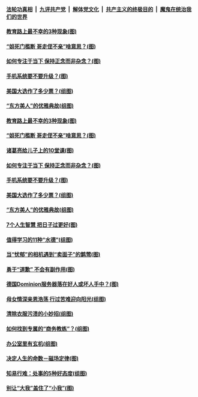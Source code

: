 

####  [法轮功真相](../../../../basic/blob/master/README.md?t=11242002) &nbsp;|&nbsp; [九评共产党](../../../../9ping.md/blob/master/README.md?t=11242002) &nbsp;|&nbsp; [解体党文化](../../../../jtdwh.md/blob/master/README.md?t=11242002)  &nbsp;|&nbsp; [共产主义的终极目的](../../../../gczydzjmd.md/blob/master/README.md?t=11242002) &nbsp;|&nbsp; [魔鬼在统治我们的世界](../../../../mgztzwmdsj.md/blob/master/README.md?t=11242002) 

#### [教育路上最不幸的3种现象(图)](../pages/p8/953610.md?t=11242002) 

#### [“姐死门槛断 哥走侄不亲”啥意思？(图)](../pages/p8/953588.md?t=11242002) 

#### [如何专注于当下 保持正念而非杂念？(图)](../pages/p8/953518.md?t=11242002) 

#### [手机系统要不要升级？(图)](../pages/p8/953150.md?t=11242002) 

#### [美国大选作了多少票？(组图)](../pages/p8/953510.md?t=11242002) 

#### [“东方美人”的优雅典故(组图)](../pages/p8/953311.md?t=11242002) 

#### [教育路上最不幸的3种现象(图)](../pages/p8/953610.md?t=11242002) 

#### [“姐死门槛断 哥走侄不亲”啥意思？(图)](../pages/p8/953588.md?t=11242002) 

#### [诸葛亮给儿子上的10堂课(图)](../pages/p8/952910.md?t=11242002) 

#### [如何专注于当下 保持正念而非杂念？(图)](../pages/p8/953518.md?t=11242002) 

#### [手机系统要不要升级？(图)](../pages/p8/953150.md?t=11242002) 

#### [美国大选作了多少票？(组图)](../pages/p8/953510.md?t=11242002) 

#### [“东方美人”的优雅典故(组图)](../pages/p8/953311.md?t=11242002) 

#### [7个人生智慧 把日子过更好(图)](../pages/p8/953144.md?t=11242002) 

#### [值得学习的11种“水德”(组图)](../pages/p8/952357.md?t=11242002) 

#### [当“忧郁”的相机遇到“卖面子”的鹪莺(图)](../pages/p8/953246.md?t=11242002) 

#### [勇于“道歉” 不会有副作用(图)](../pages/p8/952051.md?t=11242002) 


#### [德国Dominion服务器落在好人或坏人手中？(图)](../pages/p8/953341.md?t=11242002) 

#### [母女情深亲恩浩荡 行过苦难迎向阳光(组图)](../pages/p8/950056.md?t=11242002) 

#### [清除衣服污渍的小妙招(组图)](../pages/p8/952881.md?t=11242002) 

#### [如何找到专属的“商务教练”？(组图)](../pages/p8/952053.md?t=11242002) 

#### [办公室里有玄机(组图)](../pages/p8/953224.md?t=11242002) 

#### [决定人生的命数－磁场定律(图)](../pages/p8/953195.md?t=11242002) 

#### [知易行难：处事的5种好态度(组图)](../pages/p8/953134.md?t=11242002) 

#### [别让“大我”盖住了“小我”(图)](../pages/p8/952049.md?t=11242002) 

